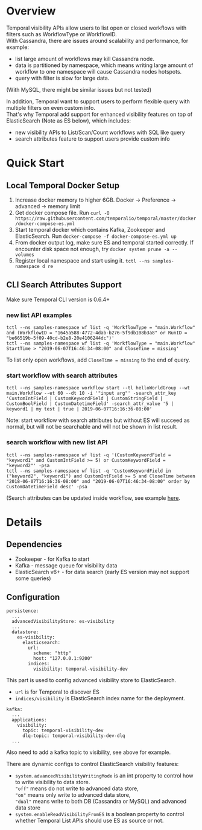 # Overview
Temporal visibility APIs allow users to list open or closed workflows with filters such as WorkflowType or WorkflowID.   
With Cassandra, there are issues around scalability and performance, for example: 
 - list large amount of workflows may kill Cassandra node.
 - data is partitioned by namespace, which means writing large amount of workflow to one namespace will cause Cassandra nodes hotspots.
 - query with filter is slow for large data.

(With MySQL, there might be similar issues but not tested)

In addition, Temporal want to support users to perform flexible query with multiple filters on even custom info.  
That's why Temporal add support for enhanced visibility features on top of ElasticSearch (Note as ES below), which includes: 
 - new visibility APIs to List/Scan/Count workflows with SQL like query
 - search attributes feature to support users provide custom info
 
# Quick Start
## Local Temporal Docker Setup
1. Increase docker memory to higher 6GB. Docker -> Preference -> advanced -> memory limit
2. Get docker compose file. Run `curl -O https://raw.githubusercontent.com/temporalio/temporal/master/docker/docker-compose-es.yml`
3. Start temporal docker which contains Kafka, Zookeeper and ElasticSearch. Run `docker-compose -f docker-compose-es.yml up`
4. From docker output log, make sure ES and temporal started correctly. If encounter disk space not enough, try `docker system prune -a --volumes`
5. Register local namespace and start using it. `tctl --ns samples-namespace d re`
 

## CLI Search Attributes Support 

Make sure Temporal CLI version is 0.6.4+

### new list API examples

```
tctl --ns samples-namespace wf list -q 'WorkflowType = "main.Workflow" and (WorkflowID = "1645a588-4772-4dab-b276-5f9db108b3a8" or RunID = "be66519b-5f09-40cd-b2e8-20e4106244dc")'
tctl --ns samples-namespace wf list -q 'WorkflowType = "main.Workflow" StartTime > "2019-06-07T16:46:34-08:00" and CloseTime = missing'
```
To list only open workflows, add `CloseTime = missing` to the end of query.  

### start workflow with search attributes 

```
tctl --ns samples-namespace workflow start --tl helloWorldGroup --wt main.Workflow --et 60 --dt 10 -i '"input arg"' -search_attr_key 'CustomIntField | CustomKeywordField | CustomStringField |  CustomBoolField | CustomDatetimeField' -search_attr_value '5 | keyword1 | my test | true | 2019-06-07T16:16:36-08:00'
```

Note: start workflow with search attributes but without ES will succeed as normal, but will not be searchable and will not be shown in list result.

### search workflow with new list API 

```
tctl --ns samples-namespace wf list -q '(CustomKeywordField = "keyword1" and CustomIntField >= 5) or CustomKeywordField = "keyword2"' -psa
tctl --ns samples-namespace wf list -q 'CustomKeywordField in ("keyword2", "keyword1") and CustomIntField >= 5 and CloseTime between "2018-06-07T16:16:36-08:00" and "2019-06-07T16:46:34-08:00" order by CustomDatetimeField desc' -psa
```

(Search attributes can be updated inside workflow, see example [here](https://github.com/temporalio/temporal-go-samples/tree/master/cmd/samples/recipes/searchattributes).

# Details
## Dependencies
- Zookeeper - for Kafka to start
- Kafka - message queue for visibility data 
- ElasticSearch v6+ - for data search (early ES version may not support some queries)

## Configuration
```
persistence:
  ...
  advancedVisibilityStore: es-visibility
  ...
  datastore:
    es-visibility:
      elasticsearch:
        url:
          scheme: "http"
          host: "127.0.0.1:9200"
        indices:
          visibility: temporal-visibility-dev
```
This part is used to config advanced visibility store to ElasticSearch. 
 - `url` is for Temporal to discover ES 
 - `indices/visibility` is ElasticSearch index name for the deployment.  

```
kafka:
  ...
  applications:
    visibility:
      topic: temporal-visibility-dev
      dlq-topic: temporal-visibility-dev-dlq
  ...
``` 
Also need to add a kafka topic to visibility, see above for example.  

There are dynamic configs to control ElasticSearch visibility features:
- `system.advancedVisibilityWritingMode` is an int property to control how to write visibility to data store.  
`"off"` means do not write to advanced data store,   
`"on"` means only write to advanced data store,   
`"dual"` means write to both DB (Cassandra or MySQL) and advanced data store
- `system.enableReadVisibilityFromES` is a boolean property to control whether Temporal List APIs should use ES as source or not.

